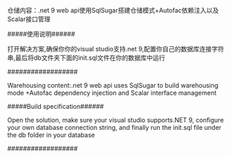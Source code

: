 仓储内容：.net 9 web api使用SqlSugar搭建仓储模式+Autofac依赖注入以及Scalar接口管理

#####使用说明######

打开解决方案,确保你你的visual studio支持.net 9,配置你自己的数据库连接字符串,最后将db文件夹下面的init.sql文件在你的数据库中运行


##################


Warehousing content:.net 9 web api uses SqlSugar to build warehousing mode +Autofac dependency injection and Scalar interface management

#####Build specification######

Open the solution, make sure your visual studio supports.NET 9, configure your own database connection string, and finally run the init.sql file under the db folder in your database


##################
